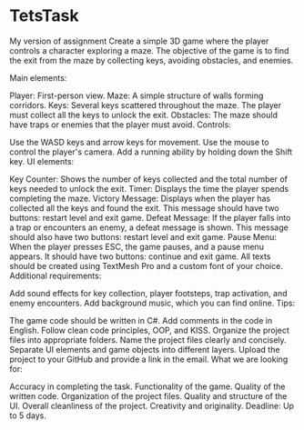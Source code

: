 # TetsTask
My version of assignment
Create a simple 3D game where the player controls a character exploring a maze. The objective of the game is to find the exit from the maze by collecting keys, avoiding obstacles, and enemies.

Main elements:

Player: First-person view.
Maze: A simple structure of walls forming corridors.
Keys: Several keys scattered throughout the maze. The player must collect all the keys to unlock the exit.
Obstacles: The maze should have traps or enemies that the player must avoid.
Controls:

Use the WASD keys and arrow keys for movement.
Use the mouse to control the player's camera.
Add a running ability by holding down the Shift key.
UI elements:

Key Counter: Shows the number of keys collected and the total number of keys needed to unlock the exit.
Timer: Displays the time the player spends completing the maze.
Victory Message: Displays when the player has collected all the keys and found the exit. This message should have two buttons: restart level and exit game.
Defeat Message: If the player falls into a trap or encounters an enemy, a defeat message is shown. This message should also have two buttons: restart level and exit game.
Pause Menu: When the player presses ESC, the game pauses, and a pause menu appears. It should have two buttons: continue and exit game.
All texts should be created using TextMesh Pro and a custom font of your choice.
Additional requirements:

Add sound effects for key collection, player footsteps, trap activation, and enemy encounters.
Add background music, which you can find online.
Tips:

The game code should be written in C#.
Add comments in the code in English.
Follow clean code principles, OOP, and KISS.
Organize the project files into appropriate folders.
Name the project files clearly and concisely.
Separate UI elements and game objects into different layers.
Upload the project to your GitHub and provide a link in the email.
What we are looking for:

Accuracy in completing the task.
Functionality of the game.
Quality of the written code.
Organization of the project files.
Quality and structure of the UI.
Overall cleanliness of the project.
Creativity and originality.
Deadline: Up to 5 days.

